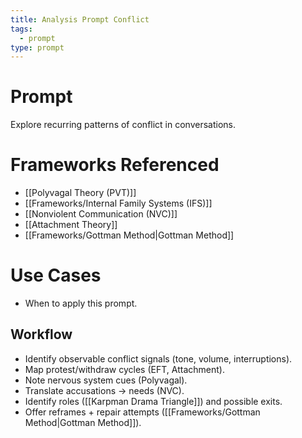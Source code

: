 ```yaml
---
title: Analysis Prompt Conflict
tags:
  - prompt
type: prompt
---
```


<!-- @format -->

# Prompt

Explore recurring patterns of conflict in conversations.

# Frameworks Referenced

- [[Polyvagal Theory (PVT)]]
- [[Frameworks/Internal Family Systems (IFS)]]
- [[Nonviolent Communication (NVC)]]
- [[Attachment Theory]]
- [[Frameworks/Gottman Method|Gottman Method]]

# Use Cases

- When to apply this prompt.

## Workflow

- Identify observable conflict signals (tone, volume, interruptions).
- Map protest/withdraw cycles (EFT, Attachment).
- Note nervous system cues (Polyvagal).
- Translate accusations → needs (NVC).
- Identify roles ([[Karpman Drama Triangle]]) and possible exits.
- Offer reframes + repair attempts ([[Frameworks/Gottman Method|Gottman Method]]).
